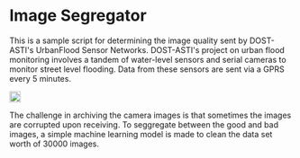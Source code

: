 # Image Segregator
This is a sample script for determining the image quality sent by DOST-ASTI's UrbanFlood Sensor Networks.
DOST-ASTI's project on urban flood monitoring involves a tandem of water-level sensors and serial cameras to 
monitor street level flooding. Data from these sensors are sent via a GPRS every 5 minutes. 


<img src="https://github.com/cadrev/corruptcheck/blob/master/attachment/sample.png" width="20">


The challenge in archiving the camera images is that sometimes the images are corrupted upon receiving. 
To seggregate between the good and bad images, a simple machine learning model is made to clean the data set worth of 30000 images. 
